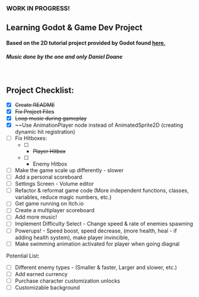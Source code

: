 ### WORK IN PROGRESS!

## Learning Godot & Game Dev Project

#### Based on the 2D tutorial project provided by Godot found [here.](https://docs.godotengine.org/en/stable/getting_started/first_2d_game/index.html)
##### Music done by the one and only Daniel Doane

<br />

## Project Checklist:
- [x] ~~Create README~~
- [x] ~~Fix Project Files~~
- [x] ~~Loop music during gameplay~~
- [x] ~~Use AnimationPlayer node instead of AnimatedSprite2D (creating dynamic hit registration)
- [ ] Fix Hitboxes:
	- [ ] - ~~Player Hitbox~~
	- [ ] - Enemy Hitbox
- [ ] Make the game scale up differently - slower
- [ ] Add a personal scoreboard
- [ ] Settings Screen - Volume editor
- [ ] Refactor & reformat game code (More independent functions, classes, variables, reduce magic numbers, etc.)
- [ ] Get game running on Itch.io
- [ ] Create a multiplayer scoreboard
- [ ] Add more music!
- [ ] Implement Difficulty Select - Change speed & rate of enemies spawning
- [ ] Powerups! - Speed boost, speed decrease, (more health, heal - if adding health system), make player invincible, 
- [ ] Make swimming animation activated for player when going diagnal

Potential List:
- [ ] Different enemy types - (Smaller & faster, Larger and slower, etc.)
- [ ] Add earned currency
- [ ] Purchase character customization unlocks
- [ ] Customizable background
